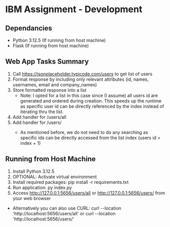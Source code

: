 # IBM Assignment - Development 
## Dependancies
- Python 3.12.5 (If running from host machine)
- Flask (If running from host machine)
## Web App Tasks Summary
1. Call https://jsonplaceholder.typicode.com/users to get list of users
2. Format response by including only relevant attributes (id, names, usernames, email and company_names)
3. Store formatted response into a list
   - Note: I opted for a list in this case since (I assume) all users id are generated and ordered during creation. This speeds up the runtime as specific user id can be directly referenced by the index instead of iterating thru the list.
4. Add handler for /users/all
5. Add handler for /users/<id>
   - As mentioned before, we do not need to do any searching as specific ids can be directly accessed from the list index (users id = index + 1)
## Running from Host Machine
1. Install Python 3.12.5
2. OPTIONAL: Activate virtual environment
3. Install required packages: pip install -r requirements.txt
4. Run application: py index.py
5. Access http://127.0.0.1:5656/users/all or http://127.0.0.1:5656/users/<id> from your web browser
  - Alternatively you can also use CURL: curl --location 'http://localhost:5656/users/all' or curl --location 'http://localhost:5656/users/<id>'
